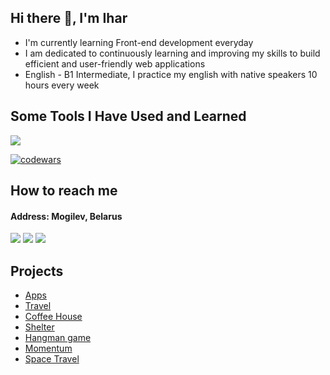 ## Hi there 👋, I'm Ihar
* I'm currently learning Front-end development everyday
* I am dedicated to continuously learning and improving my skills to build efficient and user-friendly web applications
* English - B1 Intermediate, I practice my english with native speakers 10 hours every week

## Some Tools I Have Used and Learned
<p>
    <img src="https://skillicons.dev/icons?i=html,css,sass,js,ts,php,mysql,figma,git,github,nodejs,npm,webpack,vite,react,vscode,phpstorm" />
</p>

[![codewars](https://www.codewars.com/users/Ihar_blr/badges/large)](https://www.codewars.com/users/Ihar_blr)   
##  How to reach me
#### Address: Mogilev, Belarus

<p>
<a href="mailto:a17331582@gmail.com"><img src="https://skillicons.dev/icons?i=gmail" /></a>
<a href="https://discordapp.com/users/925457041785512027/" target="_blank"><img src="https://skillicons.dev/icons?i=discord" /></a>
<a href="https://linkedin.com/in/ihar-batura-9840a2325" target="_blank"><img src="https://skillicons.dev/icons?i=linkedin" /></a>
</p>


## Projects
* [Apps](https://ihar-batura.github.io/Apps/src/)
* [Travel](https://ihar-batura.github.io/Travel/travel/dist/)
* [Coffee House](https://ihar-batura.github.io/Coffee-House/coffee-house/)
* [Shelter](https://ihar-batura.github.io/Animal-Shelter/shelter/src/)
* [Hangman game](https://ihar-batura.github.io/Hangman/hangman/)
* [Momentum](https://ihar-batura.github.io/Momentum/src/)
* [Space Travel](https://ihar-batura.github.io/Space-Travel/space-travel/)





